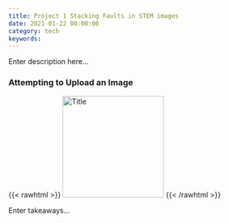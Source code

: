 ```yaml
---
title: Project 1 Stacking Faults in STEM images
date: 2021-01-22 00:00:00
category: tech
keywords:
---
```


Enter description here...

### Attempting to Upload an Image
{{< rawhtml >}}
<img src="Form.png" alt="Title" width="200;" />
{{< /rawhtml >}}

Enter takeaways...
